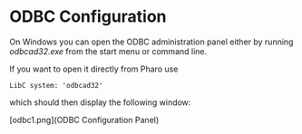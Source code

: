 # ODBC Configuration

On Windows you can open the ODBC administration panel either by running *odbcad32.exe* from the start menu or command line.

If you want to open it directly from Pharo use

```Smalltalk
LibC system: 'odbcad32'
```
which should then display the following window:

[odbc1.png](ODBC Configuration Panel)
